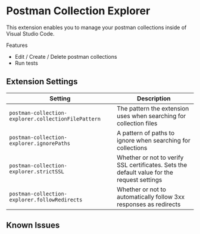 # Postman Collection Explorer

This extension enables you to manage your postman collections inside of Visual Studio Code.

Features

- Edit / Create / Delete postman collections
- Run tests

## Extension Settings

Setting                                              | Description
-----------------------------------------------------|----------------
`postman-collection-explorer.collectionFilePattern` | The pattern the extension uses when searching for collection files
`postman-collection-explorer.ignorePaths`            | A pattern of paths to ignore when searching for collections
`postman-collection-explorer.strictSSL`              | Whether or not to verify SSL certificates. Sets the default value for the request settings
`postman-collection-explorer.followRedirects`        | Whether or not to automatically follow 3xx responses as redirects

## Known Issues
